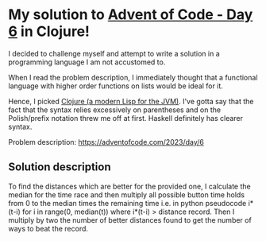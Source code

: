 # My solution to [Advent of Code - Day 6](https://adventofcode.com/2023/day/6) in Clojure!

I decided to challenge myself and attempt to write a solution in a programming language I am not accustomed to. 

When I read the problem description, I immediately thought that a functional language with higher order functions on lists would be ideal for it. 

Hence, I picked [Clojure (a modern Lisp for the JVM)](https://clojure.org/index). I've gotta say that the fact that the syntax relies excessively on parentheses and on the Polish/prefix notation threw me off at first. Haskell definitely has clearer syntax.


Problem description: https://adventofcode.com/2023/day/6


## Solution description

To find the distances which are better for the provided one, I calculate the median for the time race and then multiply all possible button time holds from 0 to the median times the remaining time i.e. in python pseudocode i*(t-i) for i in range(0, median(t)) where i*(t-i) > distance record. Then I multiply by two the number of better distances found to get the number of ways to beat the record.
